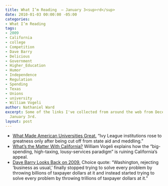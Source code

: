 ```yaml
---
title: What I’m Reading  — January 3<sup>rd</sup>
date: 2010-01-03 00:00:00 -05:00
categories:
- What I’m Reading
tags:
- 2009
- California
- college
- Competition
- Dave Barry
- Delicious
- Government
- Higher_Education
- Humor
- Independence
- Regulation
- Spending
- Texas
- Unions
- university
- William Vogeli
author: Nathaniel Ward
excerpt: Some of the links I've collected from around the web from December 28th to
  January 3rd.
layout: post
---
```


  * [What Made American Universities Great.][1] “Ivy League institutions rose to greatness only after being cut off from state aid and meddling.”
  * [What’s the Matter With California?][2] William Vogeli explains how the “big-spending, high-taxing, lousy-services paradigm” is ruining California’s appeal.
  * [Dave Barry Looks Back on 2009.][3] Choice quote: “Washington, rejecting ‘business as usual,’ finally stopped trying to solve every problem by throwing billions of taxpayer dollars at it and instead started trying to solve every problem by throwing trillions of taxpayer dollars at it.”

 [1]: http://www.timeshighereducation.co.uk/story.asp?sectioncode=26&storycode=409225
 [2]: http://www.city-journal.org/2009/19_4_california.html
 [3]: http://www.miamiherald.com/living/columnists/dave-barry/v-fullstory/story/1397654.html